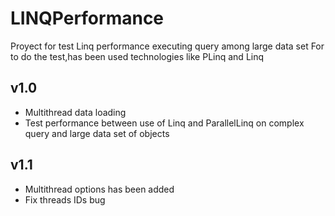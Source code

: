 # LINQPerformance 
Proyect for test Linq performance executing query among large data set
For to do the test,has been used technologies like PLinq and Linq

## v1.0
* Multithread data loading
* Test performance between use of Linq and ParallelLinq on complex query and large data set of objects

## v1.1
* Multithread options has been added
* Fix threads IDs bug
